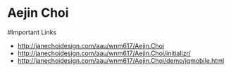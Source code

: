 # Aejin Choi

#Important Links

- http://janechoidesign.com/aau/wnm617/Aejin.Choi 
- http://janechoidesign.com/aau/wnm617/Aejin.Choi/initializr/
- http://janechoidesign.com/aau/wnm617/Aejin.Choi/demo/jqmobile.html
